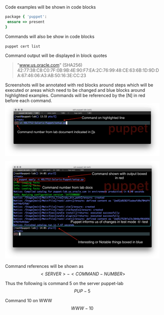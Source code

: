 Code examples will be shown in code blocks

```ruby
package { 'puppet':
 ensure => present
}
```

Commands will also be show in code blocks

`puppet cert list`

Command output will be displayed in block quotes

> "www.us.oracle.com" \(SHA256\) 42:77:38:C8:C0:7F:0B:9B:4E:90:F7:EA:2C:76:99:48:CE:63:6B:1D:9D:DA:67:46:06:A3:AB:50:16:3E:CC:23

Screenshots will be annotated with red blocks around steps which will be executed or areas which need to be changed and blue blocks around highlighted examples. Commands will be referenced by the \[N\] in red before each command.
![](images/SETUP-001-vi-setup.png)

![](images/SETUP-002-apply-setup.png)

Command references will be shown as
$$
<SERVER>-<COMMAND-NUMBER>
$$

Thus the following is command 5 on the server puppet-lab
$$
PUP-5
$$

Command 10 on WWW
$$
WWW-10
$$
